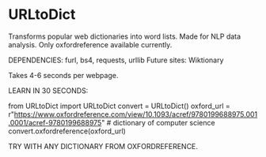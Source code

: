 # URLtoDict
Transforms popular web dictionaries into word lists. Made for NLP data analysis. 
Only oxfordreference available currently.

DEPENDENCIES: furl, bs4, requests, urllib
Future sites: Wiktionary

Takes 4-6 seconds per webpage.

LEARN IN 30 SECONDS: 

from URLtoDict import URLtoDict
convert = URLtoDict()
oxford_url = r"https://www.oxfordreference.com/view/10.1093/acref/9780199688975.001.0001/acref-9780199688975" # dictionary of computer science
convert.oxfordreference(oxford_url)

TRY WITH ANY DICTIONARY FROM OXFORDREFERENCE. 
